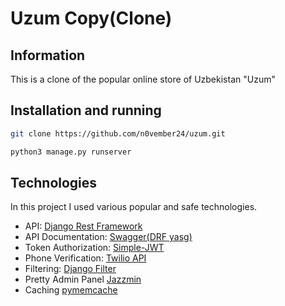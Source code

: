 # Uzum Copy(Clone)
## Information

This is a clone of the popular online store of Uzbekistan "Uzum"

## Installation and running

```bash
git clone https://github.com/n0vember24/uzum.git
```
```bash
python3 manage.py runserver
```
## Technologies

In this project I used various popular and safe technologies.
* API: [Django Rest Framework](https://www.django-rest-framework.org/)
* API Documentation: [Swagger(DRF yasg)](https://drf-yasg.readthedocs.io/en/stable/)
* Token Authorization: [Simple-JWT](https://django-rest-framework-simplejwt.readthedocs.io/en/latest/)
* Phone Verification: [Twilio API](https://twilio.com/)
* Filtering: [Django Filter](https://django-filter.readthedocs.io/en/stable/)
* Pretty Admin Panel [Jazzmin](https://django-jazzmin.readthedocs.io/)
* Caching [pymemcache](https://pypi.org/project/pymemcache/)
